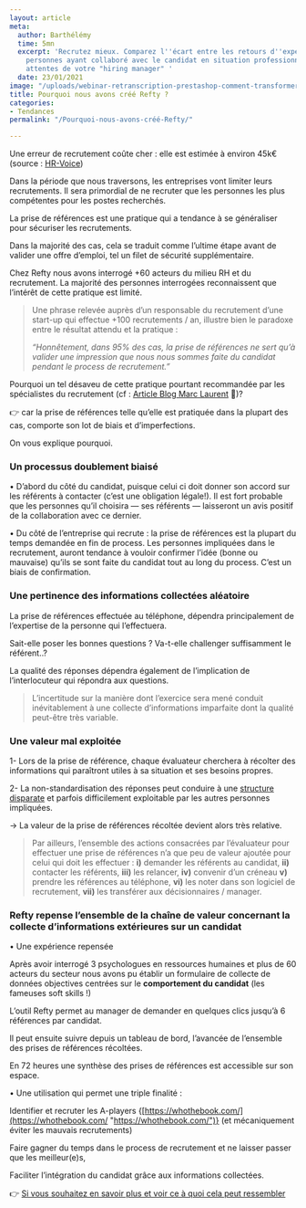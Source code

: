 ```yaml
---
layout: article
meta:
  author: Barthélémy
  time: 5mn
  excerpt: 'Recrutez mieux. Comparez l''écart entre les retours d''expériences des
    personnes ayant collaboré avec le candidat en situation professionnelle avec les
    attentes de votre "hiring manager" '
  date: 23/01/2021
image: "/uploads/webinar-retranscription-prestashop-comment-transformer-la-periode-d-essai-a-tous-les-couts.png"
title: Pourquoi nous avons créé Refty ?
categories:
- Tendances
permalink: "/Pourquoi-nous-avons-créé-Refty/"

---
```

Une erreur de recrutement coûte cher : elle est estimée à environ 45k€ (source : [HR-Voice](https://www.hr-voice.com/recrutement/recrutement-rate-quel-est-le-cout-pour-lentreprise/2019/02/11/#:\~:text=Le%20co%C3%BBt%20d'un%20recrutement,la%20r%C3%A9mun%C3%A9ration%20de%20celui%2Dci.&text=Lorsque%20l'entreprise%20fait%20appel,annuel%20brut%20du%20candidat%20embauch%C3%A9.))

Dans la période que nous traversons, les entreprises vont limiter leurs recrutements. Il sera primordial de ne recruter que les personnes les plus compétentes pour les postes recherchés.

La prise de références est une pratique qui a tendance à se généraliser pour sécuriser les recrutements.

Dans la majorité des cas, cela se traduit comme l’ultime étape avant de valider une offre d’emploi, tel un filet de sécurité supplémentaire.

Chez Refty nous avons interrogé +60 acteurs du milieu RH et du recrutement. La majorité des personnes interrogées reconnaissent que l’intérêt de cette pratique est limité.

> Une phrase relevée auprès d’un responsable du recrutement d’une start-up qui effectue +100 recrutements / an, illustre bien le paradoxe entre le résultat attendu et la pratique :
>
> _“Honnêtement, dans 95% des cas, la prise de références ne sert qu’à valider une impression que nous nous sommes_ _faite_ _du candidat pendant le process de recrutement.”_

Pourquoi un tel désaveu de cette pratique pourtant recommandée par les spécialistes du recrutement (cf : [Article Blog Marc Laurent](https://medium.com/@mrclrnt/part-6-taking-up-genuine-references-79b57dc4cf2e) 🤗)?

👉  car la prise de références telle qu’elle est pratiquée dans la plupart des cas, comporte son lot de biais et d’imperfections.

On vous explique pourquoi.

### **Un processus doublement biaisé**

• D’abord du côté du candidat, puisque celui ci doit donner son accord sur les référents à contacter (c’est une obligation légale!). Il est fort probable que les personnes qu’il choisira — ses référents — laisseront un avis positif de la collaboration avec ce dernier.

• Du côté de l’entreprise qui recrute : la prise de références est la plupart du temps demandée en fin de process. Les personnes impliquées dans le recrutement, auront tendance à vouloir confirmer l’idée (bonne ou mauvaise) qu’ils se sont faite du candidat tout au long du process. C’est un biais de confirmation.

### **Une pertinence des informations collectées aléatoire**

La prise de références effectuée au téléphone, dépendra principalement de l’expertise de la personne qui l’effectuera.

Sait-elle poser les bonnes questions ? Va-t-elle challenger suffisamment le référent..?

La qualité des réponses dépendra également de l’implication de l’interlocuteur qui répondra aux questions.

> L’incertitude sur la manière dont l’exercice sera mené conduit inévitablement à une collecte d’informations imparfaite dont la qualité peut-être très variable.

### **Une valeur mal exploitée**

1- Lors de la prise de référence, chaque évaluateur cherchera à récolter des informations qui paraîtront utiles à sa situation et ses besoins propres.

2- La non-standardisation des réponses peut conduire à une [structure disparate](https://www.forbes.com/sites/alineholzwarth/2021/02/18/how-to-actually-hire-for-diversity/?sh=794a46b246f9) et parfois difficilement exploitable par les autres personnes impliquées.

→ La valeur de la prise de références récoltée devient alors très relative.

> Par ailleurs, l’ensemble des actions consacrées par l’évaluateur pour effectuer une prise de références n’a que peu de valeur ajoutée pour celui qui doit les effectuer : **i)** demander les référents au candidat, **ii)** contacter les référents, **iii)** les relancer, **iv)** convenir d’un créneau **v)** prendre les références au téléphone, **vi)** les noter dans son logiciel de recrutement, **vii)** les transférer aux décisionnaires / manager.

### **Refty repense l’ensemble de la chaîne de valeur concernant la collecte d’informations extérieures sur un candidat**

• Une expérience repensée

Après avoir interrogé 3 psychologues en ressources humaines et plus de 60 acteurs du secteur nous avons pu établir un formulaire de collecte de données objectives centrées sur le **comportement du candidat** (les fameuses soft skills !)

L’outil Refty permet au manager de demander en quelques clics jusqu’à 6 références par candidat.

Il peut ensuite suivre depuis un tableau de bord, l’avancée de l’ensemble des prises de références récoltées.

En 72 heures une synthèse des prises de références est accessible sur son espace.

• Une utilisation qui permet une triple finalité :

Identifier et recruter les A-players {[https://whothebook.com/](https://whothebook.com/ "https://whothebook.com/")} (et mécaniquement éviter les mauvais recrutements)

Faire gagner du temps dans le process de recrutement et ne laisser passer que les meilleur(e)s,

Faciliter l’intégration du candidat grâce aux informations collectées.

👉 [Si vous souhaitez en savoir plus et voir ce à quoi cela peut ressembler](https://refty.co/)